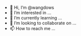 - 👋 Hi, I’m @wangdows
- 👀 I’m interested in ...
- 🌱 I’m currently learning ...
- 💞️ I’m looking to collaborate on ...
- 📫 How to reach me ...

<!---
wangdows/wangdows is a ✨ special ✨ repository because its `README.md` (this file) appears on your GitHub profile.
You can click the Preview link to take a look at your changes.
--->
